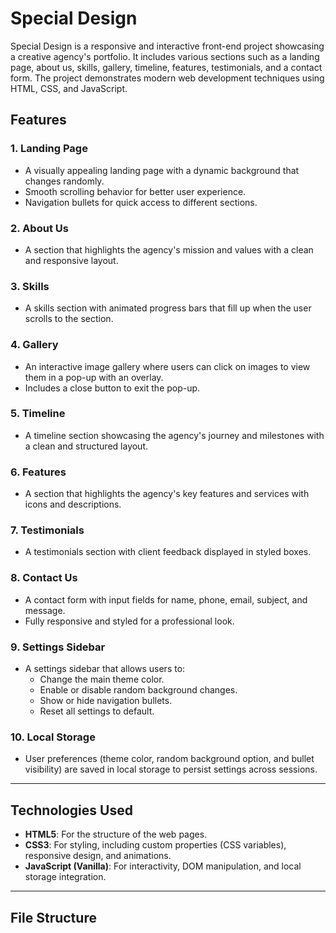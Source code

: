 # Special Design

Special Design is a responsive and interactive front-end project showcasing a creative agency's portfolio. It includes various sections such as a landing page, about us, skills, gallery, timeline, features, testimonials, and a contact form. The project demonstrates modern web development techniques using HTML, CSS, and JavaScript.

## Features

### 1. **Landing Page**
- A visually appealing landing page with a dynamic background that changes randomly.
- Smooth scrolling behavior for better user experience.
- Navigation bullets for quick access to different sections.

### 2. **About Us**
- A section that highlights the agency's mission and values with a clean and responsive layout.

### 3. **Skills**
- A skills section with animated progress bars that fill up when the user scrolls to the section.

### 4. **Gallery**
- An interactive image gallery where users can click on images to view them in a pop-up with an overlay.
- Includes a close button to exit the pop-up.

### 5. **Timeline**
- A timeline section showcasing the agency's journey and milestones with a clean and structured layout.

### 6. **Features**
- A section that highlights the agency's key features and services with icons and descriptions.

### 7. **Testimonials**
- A testimonials section with client feedback displayed in styled boxes.

### 8. **Contact Us**
- A contact form with input fields for name, phone, email, subject, and message.
- Fully responsive and styled for a professional look.

### 9. **Settings Sidebar**
- A settings sidebar that allows users to:
  - Change the main theme color.
  - Enable or disable random background changes.
  - Show or hide navigation bullets.
  - Reset all settings to default.

### 10. **Local Storage**
- User preferences (theme color, random background option, and bullet visibility) are saved in local storage to persist settings across sessions.

---

## Technologies Used

- **HTML5**: For the structure of the web pages.
- **CSS3**: For styling, including custom properties (CSS variables), responsive design, and animations.
- **JavaScript (Vanilla)**: For interactivity, DOM manipulation, and local storage integration.

---

## File Structure

